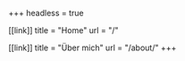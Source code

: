 +++
headless = true

[[link]]
title = "Home"
url = "/"

[[link]]
title = "Über mich"
url = "/about/"
+++
